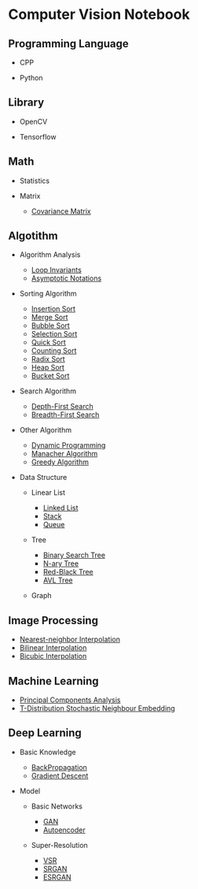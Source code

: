 # Computer Vision Notebook

## Programming Language

- CPP

- Python

## Library

- OpenCV

- Tensorflow

## Math

- Statistics

- Matrix

  - [Covariance Matrix](./Math/Matrix/CovarianceMatrix.md)

## Algotithm

- Algorithm Analysis

  - [Loop Invariants](./Algorithm/AlgorithmAnalysis/LoopInvariants.md)
  - [Asymptotic Notations](./Algorithm/AlgorithmAnalysis/AsymptoticNotations.md)

- Sorting Algorithm

  - [Insertion Sort](./Algorithm/SortingAlgorithm/InsertionSort.md)
  - [Merge Sort](./Algorithm/SortingAlgorithm/MergeSort.md)
  - [Bubble Sort](./Algorithm/SortingAlgorithm/BubbleSort.md)
  - [Selection Sort](./Algorithm/SortingAlgorithm/SelectionSort.md)
  - [Quick Sort](./Algorithm/SortingAlgorithm/QuickSort.md)
  - [Counting Sort](./Algorithm/SortingAlgorithm/CountingSort.md)
  - [Radix Sort](./Algorithm/SortingAlgorithm/RadixSort.md)
  - [Heap Sort](./Algorithm/SortingAlgorithm/HeapSort.md)
  - [Bucket Sort](./Algorithm/SortingAlgorithm/BucketSort.md)

- Search Algorithm

  - [Depth-First Search](./Algorithm/SearchAlgorithm/DepthFirstSearch.md)
  - [Breadth-First Search](./Algorithm/SearchAlgorithm/BreadthFirstSearch.md)

- Other Algorithm
  
  - [Dynamic Programming](./Algorithm/OtherAlgorithm/DynamicProgramming.md)
  - [Manacher Algorithm](./Algorithm/OtherAlgorithm/ManacherAlgorithm.md)
  - [Greedy Algorithm](./Algorithm/OtherAlgorithm/GreedyAlgorithm.md)

- Data Structure
  
  - Linear List

    - [Linked List](./Algorithm/DataStructure/LinkedList.md)
    - [Stack](./Algorithm/DataStructure/Stack.md)
    - [Queue](./Algorithm/DataStructure/Queue.md)

  - Tree

    - [Binary Search Tree](./Algorithm/DataStructure/BinarySearchTree.md)
    - [N-ary Tree](./Algorithm/DataStructure/NaryTree.md)
    - [Red-Black Tree](./Algorithm/DataStructure/RedBlackTree.md)
    - [AVL Tree](./Algorithm/DataStructure/AVLTree.md)

  - Graph

## Image Processing

- [Nearest-neighbor Interpolation](./ImageProcessing/NearestNeighborInterpolation.md)
- [Bilinear Interpolation](./ImageProcessing/BilinearInterpolation.md)
- [Bicubic Interpolation](./ImageProcessing/BicubicInterpolation.md)

## Machine Learning

- [Principal Components Analysis](./MachineLearning/PCA.md)
- [T-Distribution Stochastic Neighbour Embedding](./MachineLearning/t-SNE.md)

## Deep Learning

- Basic Knowledge

  - [BackPropagation](./DeepLearning/BasicKnowledge/BackPropagation.md)
  - [Gradient Descent](./DeepLearning/BasicKnowledge/GradientDescent.md)

- Model

  - Basic Networks

    - [GAN](./DeepLearning/Model/GAN.md)
    - [Autoencoder](./DeepLearning/Model/Autoencoder.md)

  - Super-Resolution

    - [VSR](./DeepLearning/Model/VSR.md)
    - [SRGAN](./DeepLearning/Model/SRGAN.md)
    - [ESRGAN](./DeepLearning/Model/ESRGAN.md)
